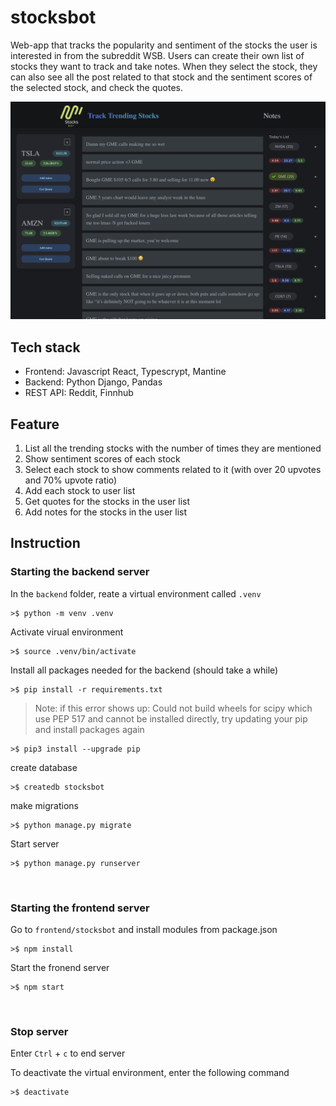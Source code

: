 # stocksbot 
Web-app that tracks the popularity and sentiment of the stocks the user is interested in from the subreddit WSB.  Users can create their own list of stocks they want to track and take notes. When they select the stock, they can also see all the post related to that stock and the sentiment scores of the selected stock, and check the quotes.

<img src="frontend/stocksbot/public/stocksbot.png" width="800" >

## Tech stack
- Frontend: Javascript React, Typescrypt, Mantine
- Backend: Python Django, Pandas
- REST API: Reddit, Finnhub

## Feature
1. List all the trending stocks with the number of times they are mentioned 
2. Show sentiment scores of each stock
3. Select each stock to show comments related to it (with over 20 upvotes and 70% upvote ratio)
4. Add each stock to user list
5. Get quotes for the stocks in the user list
6. Add notes for the stocks in the user list

## Instruction

### Starting the backend server
In the `backend` folder, reate a virtual environment called `.venv`
```shell
>$ python -m venv .venv
```

Activate virual environment 
```shell
>$ source .venv/bin/activate
```

Install all packages needed for the backend (should take a while)
```shell
>$ pip install -r requirements.txt
```

> Note: if this error shows up: Could not build wheels for scipy which use PEP 517 and cannot be installed directly, try updating your pip and install packages again 
```shell
>$ pip3 install --upgrade pip
```

create database
```shell
>$ createdb stocksbot
```

make migrations
```shell
>$ python manage.py migrate
```

Start server
```shell
>$ python manage.py runserver
```

&nbsp;
### Starting the frontend server
Go to `frontend/stocksbot` and install modules from package.json
```shell
>$ npm install 
```

Start the fronend server
```shell
>$ npm start
```

&nbsp;
### Stop server
Enter `Ctrl` + `c` to end server

To deactivate the virtual environment, enter the following command
```shell
>$ deactivate
```

